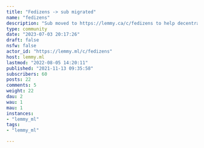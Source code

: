 ```yaml
---
title: "Fedizens -> sub migrated" 
name: "fedizens"
description: "Sub moved to https://lemmy.ca/c/fedizens to help decentralize lemmyIf you can't post there, feel free to continue posting here"
type: community
date: "2023-07-03 20:17:26"
draft: false
nsfw: false
actor_id: "https://lemmy.ml/c/fedizens"
host: lemmy.ml
lastmod: "2022-08-05 14:20:11"
published: "2021-11-13 09:35:58"
subscribers: 60
posts: 22
comments: 5
weight: 22
dau: 2
wau: 1
mau: 1
instances:
- "lemmy_ml"
tags: 
- "lemmy_ml"

---
```

